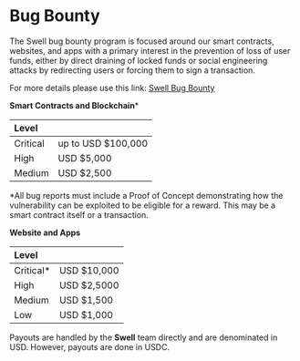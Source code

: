 
# Bug Bounty

The Swell bug bounty program is focused around our smart contracts, websites, and apps with a primary interest in the prevention of loss of user funds, either by direct draining of locked funds or social engineering attacks by redirecting users or forcing them to sign a transaction.

For more details please use this link: [Swell Bug Bounty](https://immunefi.com/bounty/swell/)

**Smart Contracts and Blockchain**\*

| Level |  |
| :--- | :--- |
| Critical | up to USD $100,000 |
| High | USD $5,000 |
| Medium | USD $2,500 |


\*All bug reports must include a Proof of Concept demonstrating how the vulnerability can be exploited to be eligible for a reward. This may be a smart contract itself or a transaction.

**Website and Apps**

| Level |  |
| :--- | :--- |
| Critical\* | USD $10,000 |
| High | USD $2,5000 |
| Medium | USD $1,500 |
| Low | USD $1,000 |


Payouts are handled by the **Swell** team directly and are denominated in USD. However, payouts are done in USDC.

